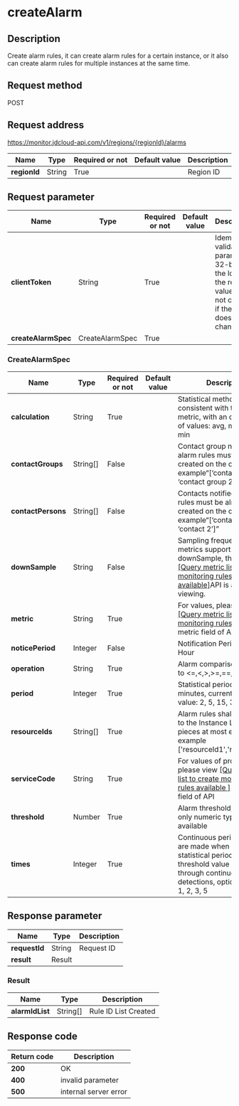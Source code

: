 # createAlarm


## Description
Create alarm rules, it can create alarm rules for a certain instance, or it also can create alarm rules for multiple instances at the same time.

## Request method
POST

## Request address
https://monitor.jdcloud-api.com/v1/regions/{regionId}/alarms

|Name|Type|Required or not|Default value|Description|
|---|---|---|---|---|
|**regionId**|String|True| |Region ID|

## Request parameter
|Name|Type|Required or not|Default value|Description|
|---|---|---|---|---|
|**clientToken**|String|True| |Idempotent validation parameter, 32-bit at the longest, the return value will not change if the value does not change|
|**createAlarmSpec**|CreateAlarmSpec|True| | |

### CreateAlarmSpec
|Name|Type|Required or not|Default value|Description|
|---|---|---|---|---|
|**calculation**|String|True| |Statistical method must be consistent with the defined metric, with an optional list of values: avg, max, sum, min|
|**contactGroups**|String[]|False| |Contact group notified by alarm rules must be already created on the console, for example“[‘contact group 1’, ‘contact group 2’]”|
|**contactPersons**|String[]|False| |Contacts notified by alarm rules must be already created on the console, for example“[‘contact 1’, ‘contact 2’]”|
|**downSample**|String|False| |Sampling frequency, some metrics support setting downSample, through <a href='http://docs.jdcloud.com/monitoring/api/describemetricsforcreatealarm'>[Query metric list to create monitoring rules available]</a>API is available for viewing.|
|**metric**|String|True| |For values, please view <a href='http://docs.jdcloud.com/monitoring/api/describemetricsforcreatealarm'> [Query metric list to create monitoring rules available]</a> metric field of API|
|**noticePeriod**|Integer|False| |Notification Period Unit: Hour|
|**operation**|String|True| |Alarm comparison is limited to <=,<,>,>=,==,!=|
|**period**|Integer|True| |Statistical period, unit: minutes, currently supported value: 2, 5, 15, 30, 60|
|**resourceIds**|String[]|True| |Alarm rules shall correspond to the Instance List, 100 pieces at most each time, for example ['resourceId1','resourceId2'] |
|**serviceCode**|String|True| |For values of product name, please view <a href='http://docs.jdcloud.com/monitoring/api/describemetricsforcreatealarm'>[Query metric list to create monitoring rules available ]</a> serviceCode field of API|
|**threshold**|Number|True| |Alarm threshold, currently, only numeric type is available|
|**times**|Integer|True| |Continuous periods, alarms are made when several statistical periods meet threshold value conditions through continuous detections, optional values: 1, 2, 3, 5|

## Response parameter
|Name|Type|Description|
|---|---|---|
|**requestId**|String|Request ID|
|**result**|Result| |


### Result
|Name|Type|Description|
|---|---|---|
|**alarmIdList**|String[]|Rule ID List Created|

## Response code
|Return code|Description|
|---|---|
|**200**|OK|
|**400**|invalid parameter|
|**500**|internal server error|
